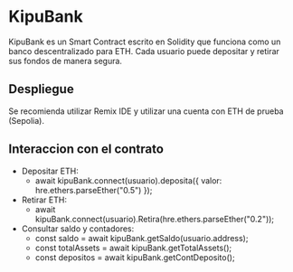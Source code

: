 # KipuBank 

KipuBank es un Smart Contract escrito en Solidity que funciona como un banco descentralizado para ETH. Cada usuario puede depositar y retirar sus fondos de manera segura.


##  Despliegue
Se recomienda utilizar Remix IDE y utilizar una cuenta con ETH de prueba (Sepolia).


##  Interaccion con el contrato
- Depositar ETH: 
  - await kipuBank.connect(usuario).deposita({ valor: hre.ethers.parseEther("0.5") });
- Retirar ETH:
  - await kipuBank.connect(usuario).Retira(hre.ethers.parseEther("0.2"));
- Consultar saldo y contadores:
  - const saldo = await kipuBank.getSaldo(usuario.address);
  - const totalAssets = await kipuBank.getTotalAssets();
  - const depositos = await kipuBank.getContDeposito();
